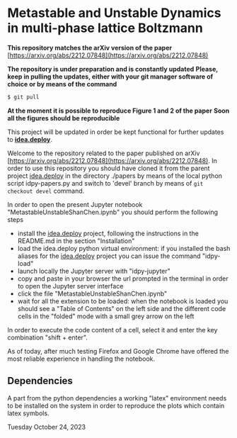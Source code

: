 # Metastable and Unstable Dynamics in multi-phase lattice Boltzmann

**This repository matches the arXiv version of the paper** [https://arxiv.org/abs/2212.07848](https://arxiv.org/abs/2212.07848)

**The repository is under preparation and is constantly updated**
**Please, keep in pulling the updates, either with your git manager software of choice or by means of the command**
```bash
$ git pull
```
**At the moment it is possible to reproduce Figure 1 and 2 of the paper**
**Soon all the figures should be reproducible**

This project will be updated in order be kept functional for further updates to [**idea.deploy**](https://github.com/lullimat/idea.deploy).

Welcome to the repository related to the paper published on arXiv [https://arxiv.org/abs/2212.07848](https://arxiv.org/abs/2212.07848). In order to use this repository you should have cloned it from the parent project [idea.deploy](https://github.com/lullimat/idea.deploy) in the directory ./papers by means of the local python script idpy-papers.py and switch to 'devel' branch by means of `git checkout devel` command.

In order to open the present Jupyter notebook "MetastableUnstableShanChen.ipynb" you should perform the following steps
- install the [idea.deploy](https://github.com/lullimat/idea.deploy) project, following the instructions in the README.md in the section "Installation"
- load the idea.deploy python virtual environment: if you installed the bash aliases for the [idea.deploy](https://github.com/lullimat/idea.deploy) project you can issue the command "idpy-load"
- launch locally the Jupyter server with "idpy-jupyter"
- copy and paste in your browser the url prompted in the terminal in order to open the Jupyter server interface
- click the file "MetastableUnstableShanChen.ipynb"
- wait for all the extension to be loaded: when the notebook is loaded you should see a "Table of Contents" on the left side and the different code cells in the "folded" mode with a small grey arrow on the left

In order to execute the code content of a cell, select it and enter the key combination "shift + enter".

As of today, after much testing Firefox and Google Chrome have offered the most reliable experience in handling the notebook.

## Dependencies

A part from the python dependencies a working "latex" environment needs to be installed on the system in order to reproduce the plots which contain latex symbols.

Tuesday October 24, 2023